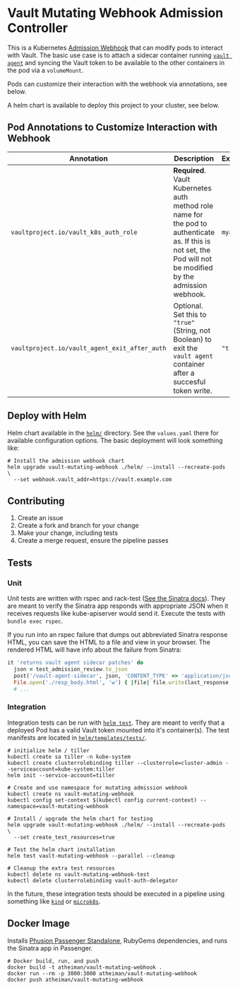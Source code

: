 # Vault Mutating Webhook Admission Controller

This is a Kubernetes [Admission Webhook](https://kubernetes.io/docs/reference/access-authn-authz/extensible-admission-controllers/#admission-webhooks) that can modify pods to interact with Vault. The basic use case is to attach a sidecar container running [`vault agent`](https://www.vaultproject.io/docs/agent/) and syncing the Vault token to be available to the other containers in the pod via a `volumeMount`.

Pods can customize their interaction with the webhook via annotations, see below.

A helm chart is available to deploy this project to your cluster, see below.

## Pod Annotations to Customize Interaction with Webhook

| Annotation | Description | Examples |
| ---------- | ----------- | -------- |
| `vaultproject.io/vault_k8s_auth_role` | **Required**. Vault Kubernetes auth method role name for the pod to authenticate as. If this is not set, the Pod will not be modified by the admission webhook. | `myapp` |
| `vaultproject.io/vault_agent_exit_after_auth` | Optional. Set this to `"true"` (String, not Boolean) to exit the `vault agent` container after a succesful token write. | `"true"` |

## Deploy with Helm

Helm chart available in the [`helm/`](./helm/) directory. See the `values.yaml` there for available configuration options. The basic deployment will look something like:

```shell
# Install the admission webhook chart
helm upgrade vault-mutating-webhook ./helm/ --install --recreate-pods \
  --set webhook.vault_addr=https://vault.example.com
```

## Contributing

1. Create an issue
1. Create a fork and branch for your change
1. Make your change, including tests
1. Create a merge request, ensure the pipeline passes

## Tests

### Unit

Unit tests are written with rspec and rack-test ([See the Sinatra docs](http://sinatrarb.com/testing.html)). They are meant to verify the Sinatra app responds with appropriate JSON when it receives requests like kube-apiserver would send it. Execute the tests with `bundle exec rspec`.

If you run into an rspec failure that dumps out abbreviated Sinatra response HTML, you can save the HTML to a file and view in your browser. The rendered HTML will have info about the failure from Sinatra:

```ruby
it 'returns vault agent sidecar patches' do
  json = test_admission_review.to_json
  post('/vault-agent-sidecar', json, 'CONTENT_TYPE' => 'application/json')
  File.open('./resp_body.html', 'w') { |file| file.write(last_response.body) }
  # ...
```

### Integration

Integration tests can be run with [`helm test`](https://github.com/helm/helm/blob/master/docs/chart_tests.md). They are meant to verify that a deployed Pod has a valid Vault token mounted into it's container(s). The test manifests are located in [`helm/templates/tests/`](./helm/templates/test/).

```shell
# initialize helm / tiller
kubectl create sa tiller -n kube-system
kubectl create clusterrolebinding tiller --clusterrole=cluster-admin --serviceaccount=kube-system:tiller
helm init --service-account=tiller

# Create and use namespace for mutating admission webhook
kubectl create ns vault-mutating-webhook
kubectl config set-context $(kubectl config current-context) --namespace=vault-mutating-webhook

# Install / upgrade the helm chart for testing
helm upgrade vault-mutating-webhook ./helm/ --install --recreate-pods \
  --set create_test_resources=true

# Test the helm chart installation
helm test vault-mutating-webhook --parallel --cleanup

# Cleanup the extra test resources
kubectl delete ns vault-mutating-webhook-test
kubectl delete clusterrolebinding vault-auth-delegator
```

In the future, these integration tests should be executed in a pipeline using something like [`kind`](https://github.com/kubernetes-sigs/kind) or [`microk8s`](https://github.com/ubuntu/microk8s).

## Docker Image

Installs [Phusion Passenger Standalone](https://www.phusionpassenger.com/library/config/standalone/reference/), RubyGems dependencies, and runs the Sinatra app in Passenger.

```shell
# Docker build, run, and push
docker build -t atheiman/vault-mutating-webhook .
docker run --rm -p 3000:3000 atheiman/vault-mutating-webhook
docker push atheiman/vault-mutating-webhook
```
